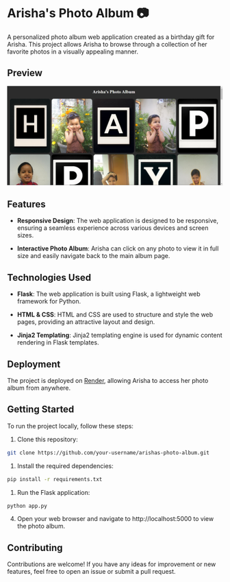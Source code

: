 # Arisha's Photo Album 📷

A personalized photo album web application created as a birthday gift for Arisha. This project allows Arisha to browse through a collection of her favorite photos in a visually appealing manner.

## Preview

![Arisha's Photo Album Preview](arisha-s-photo-album.png)

## Features

- **Responsive Design**: The web application is designed to be responsive, ensuring a seamless experience across various devices and screen sizes.

- **Interactive Photo Album**: Arisha can click on any photo to view it in full size and easily navigate back to the main album page.

## Technologies Used

- **Flask**: The web application is built using Flask, a lightweight web framework for Python.

- **HTML & CSS**: HTML and CSS are used to structure and style the web pages, providing an attractive layout and design.

- **Jinja2 Templating**: Jinja2 templating engine is used for dynamic content rendering in Flask templates.

## Deployment

The project is deployed on [Render](https://arishas-photo-album.onrender.com/), allowing Arisha to access her photo album from anywhere.

## Getting Started

To run the project locally, follow these steps:

1. Clone this repository:
```bash
git clone https://github.com/your-username/arishas-photo-album.git
```

1. Install the required dependencies:
  ```bash
  pip install -r requirements.txt
  ```

1. Run the Flask application:
  ```bash
  python app.py
  ```

4. Open your web browser and navigate to http://localhost:5000 to view the photo album.

## Contributing

Contributions are welcome! If you have any ideas for improvement or new features, feel free to open an issue or submit a pull request.
